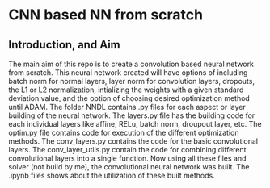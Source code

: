 # CNN based NN from scratch
## Introduction, and Aim
The main aim of this repo is to create a convolution based neural network from scratch. This neural network created will have options of including batch norm for normal layers, layer norm for convolution layers, dropouts, the L1 or L2 normalization, intializing the weights with a given standard deviation value, and the option of choosing desired optimization method until ADAM.
The folder NNDL contains .py files for each aspect or layer building of the neural network.
The layers.py file has the building code for each individual layers like affine, RELu, batch norm, droupout layer, etc.
The optim.py file contains code for execution of the different optimization methods.
The conv_layers.py contains the code for the basic convolutional layers.
The conv_layer_utils.py contain the code for combining different convolutional layers into a single function.
Now using all these files and solver (not build by me), the convolutional neural network was built.
The .ipynb files shows about the utilization of these built methods.